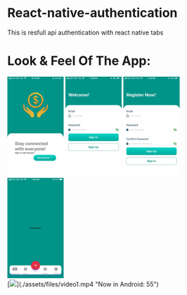 # React-native-authentication
This is resfull api authentication with react native
tabs
# Look & Feel Of The App:

<div>
<img src="./assets/files/img3.jpeg" width="128"/>
<img src="./assets/files/img1.jpeg" width="128"/>
<img src="./assets/files/img2.jpeg" width="128"/>
<img src="./assets/files/img4.jpeg" width="128"/>
</div>
<!-- <br/>
<br/> -->
<div>
[<img src="./assets/files/video1.mp4" width="50%">](./assets/files/video1.mp4 "Now in Android: 55")
</div>